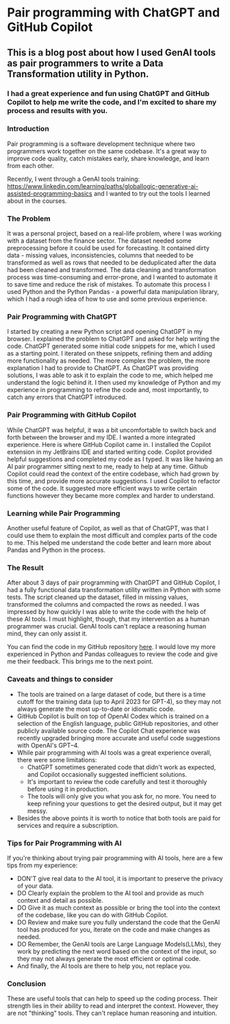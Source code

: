 # Pair programming with ChatGPT and GitHub Copilot

## This is a blog post about how I used GenAI tools as pair programmers to write a Data Transformation utility in Python. 
### I had a great experience and fun using ChatGPT and GitHub Copilot to help me write the code, and I'm excited to share my process and results with you.

### Introduction
Pair programming is a software development technique where two programmers work together on the same codebase. It's a great way to improve code quality, catch mistakes early, share knowledge, and learn from each other. 

Recently, I went through a GenAI tools training: https://www.linkedin.com/learning/paths/globallogic-generative-ai-assisted-programming-basics and I wanted to try out the tools I learned about in the courses.


### The Problem
It was a personal project, based on a real-life problem, where I was working with a dataset from the finance sector. 
The dataset needed some preprocessing before it could be used for forecasting. 
It contained dirty data - missing values, inconsistencies, columns that needed to be transformed as well as rows that needed to be deduplicated after the data had been cleaned and transformed. 
The data cleaning and transformation process was time-consuming and error-prone, and I wanted to automate it to save time and reduce the risk of mistakes.
To automate this process I used Python and the Python Pandas - a powerful data manipulation library, which I had a rough idea of how to use and some previous experience. 


### Pair Programming with ChatGPT
I started by creating a new Python script and opening ChatGPT in my browser. 
I explained the problem to ChatGPT and asked for help writing the code. 
ChatGPT generated some initial code snippets for me, which I used as a starting point. I iterated on these snippets, refining them and adding more functionality as needed.
The more complex the problem, the more explanation I had to provide to ChatGPT. As ChatGPT was providing solutions, I was able to ask it to explain the code to me, which helped me understand the logic behind it.
I then used my knowledge of Python and my experience in programming to refine the code and, most importantly, to catch any errors that ChatGPT introduced.


### Pair Programming with GitHub Copilot
While ChatGPT was helpful, it was a bit uncomfortable to switch back and forth between the browser and my IDE. I wanted a more integrated experience. Here is where GitHub Copilot came in.
I installed the Copilot extension in my JetBrains IDE and started writing code. 
Copilot provided helpful suggestions and completed my code as I typed. It was like having an AI pair programmer sitting next to me, ready to help at any time.
Github Copilot could read the context of the entire codebase, which had grown by this time, and provide more accurate suggestions.
I used Copilot to refactor some of the code. It suggested more efficient ways to write certain functions however they became more complex and harder to understand.

### Learning while Pair Programming
Another useful feature of Copilot, as well as that of ChatGPT, was that I could use them to explain the most difficult and complex parts of the code to me. 
This helped me understand the code better and learn more about Pandas and Python in the process.

### The Result
After about 3 days of pair programming with ChatGPT and GitHub Copilot, I had a fully functional data transformation utility written in Python with some tests. 
The script cleaned up the dataset, filled in missing values, transformed the columns and compacted the rows as needed. 
I was impressed by how quickly I was able to write the code with the help of these AI tools.
I must highlight, though, that my intervention as a human programmer was crucial. GenAI tools can't replace a reasoning human mind, they can only assist it. 

You can find the code in my GitHub repository [here](https://github.com/meta-morpho-sys/dataset-management).
I would love my more experienced in Python and Pandas colleagues to review the code and give me their feedback.
This brings me to the next point.

### Caveats and things to consider
- The tools are trained on a large dataset of code, but there is a time cutoff for the training data (up to April 2023 for GPT-4), so they may not always generate the most up-to-date or idiomatic code.
- GitHub Copilot is built on top of OpenAI Codex which is trained on a selection of the English language, public GitHub repositories, and other publicly available source code. The Copilot Chat experience was recently upgraded bringing more accurate and useful code suggestions with OpenAI's GPT–4. 
- While pair programming with AI tools was a great experience overall, there were some limitations:
  - ChatGPT sometimes generated code that didn't work as expected, and Copilot occasionally suggested inefficient solutions.
  - It's important to review the code carefully and test it thoroughly before using it in production.
  - The tools will only give you what you ask for, no more. You need to keep refining your questions to get the desired output, but it may get messy.
- Besides the above points it is worth to notice that both tools are paid for services and require a subscription.

### Tips for Pair Programming with AI
If you're thinking about trying pair programming with AI tools, here are a few tips from my experience:
- DON'T give real data to the AI tool, it is important to preserve the privacy of your data.
- DO Clearly explain the problem to the AI tool and provide as much context and detail as possible.
- DO Give it as much context as possible or bring the tool into the context of the codebase, like you can do with GitHub Copilot.
- DO Review and make sure you fully understand the code that the GenAI tool has produced for you, iterate on the code and make changes as needed. 
- DO Remember, the GenAI tools are Large Language Models(LLMs), they work by predicting the next word based on the context of the input, so they may not always generate the most efficient or optimal code.
- And finally, the AI tools are there to help you, not replace you.

### Conclusion
These are useful tools that can help to speed up the coding process. Their strength lies in their ability to read and interpret the context.
However, they are not "thinking" tools. They can't replace human reasoning and intuition.